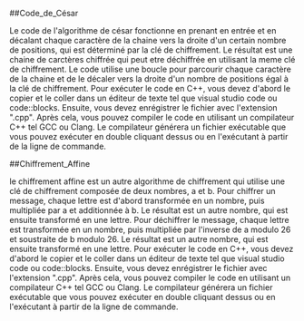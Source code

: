 ##Code_de_César

  Le code de l'algorithme de césar fonctionne en prenant en entrée et en décalant chaque caractère de la chaine vers la droite d'un certain nombre de positions, 
qui est déterminé par la clé de chiffrement. Le résultat est une chaine de carctères chiffrée qui peut etre déchiffrée en utilisant la meme clé de chiffrement. 
Le code utilise une boucle pour parcourir chaque caractère de la chaine et de le décaler vers la droite d'un nombre de positions égal à la clé de chiffrement.
  Pour exécuter le code en C++, vous devez d'abord le copier et le coller dans un éditeur de texte tel que visual studio code ou code::blocks. Ensuite, vous devez
enrégistrer le fichier avec l'extension ".cpp". Après cela, vous pouvez compiler le code en utilisant un compilateur C++ tel GCC ou Clang. Le compilateur générera 
un fichier exécutable que vous pouvez exécuter en double cliquant dessus ou en l'exécutant à partir de la ligne de commande.


##Chiffrement_Affine

  le chiffrement affine est un autre algorithme de chiffrement qui utilise une clé de chiffrement composée de deux nombres, a et b. Pour chiffrer un message, 
chaque lettre est d'abord transformée en un nombre, puis multipliée par a et additionnée à b. Le résultat est un autre nombre, qui est ensuite transformé en une lettre.
Pour déchiffrer le message, chaque lettre est transformée en un nombre, puis multipliée par l'inverse de a modulo 26 et soustraite de b modulo 26. Le résultat est un autre nombre,
qui est ensuite transformé en une lettre.
   Pour exécuter le code en C++, vous devez d'abord le copier et le coller dans un éditeur de texte tel que visual studio code ou code::blocks. Ensuite, vous devez
enrégistrer le fichier avec l'extension ".cpp". Après cela, vous pouvez compiler le code en utilisant un compilateur C++ tel GCC ou Clang. Le compilateur générera 
un fichier exécutable que vous pouvez exécuter en double cliquant dessus ou en l'exécutant à partir de la ligne de commande.

